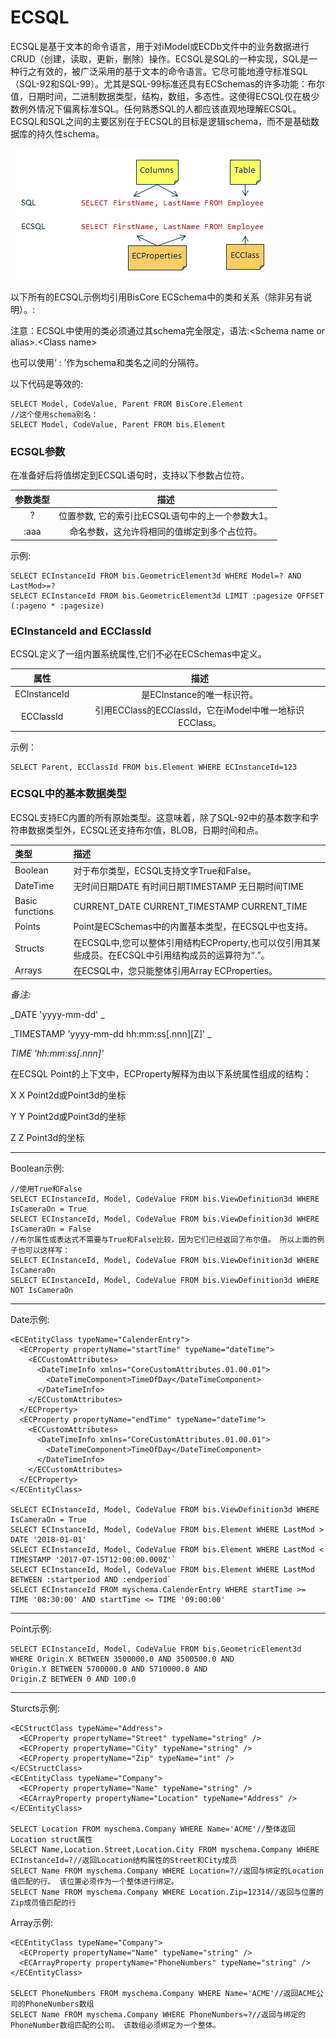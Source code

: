 # ECSQL

ECSQL是基于文本的命令语言，用于对iModel或ECDb文件中的业务数据进行CRUD（创建，读取，更新，删除）操作。ECSQL是SQL的一种实现，SQL是一种行之有效的，被广泛采用的基于文本的命令语言。它尽可能地遵守标准SQL（SQL-92和SQL-99）。尤其是SQL-99标准还具有ECSchemas的许多功能：布尔值，日期时间，二进制数据类型，结构，数组，多态性。这使得ECSQL仅在极少数例外情况下偏离标准SQL。任何熟悉SQL的人都应该直观地理解ECSQL。ECSQL和SQL之间的主要区别在于ECSQL的目标是逻辑schema，而不是基础数据库的持久性schema。

![](/assets/CSQL.png)

以下所有的ECSQL示例均引用BisCore ECSchema中的类和关系（除非另有说明）。:

注意：ECSQL中使用的类必须通过其schema完全限定，语法:&lt;Schema name or alias&gt;.&lt;Class name&gt;

也可以使用‘ : ’作为schema和类名之间的分隔符。

以下代码是等效的:

```
SELECT Model, CodeValue, Parent FROM BisCore.Element
//这个使用schema别名：
SELECT Model, CodeValue, Parent FROM bis.Element
```

### ECSQL参数

在准备好后将值绑定到ECSQL语句时，支持以下参数占位符。

| 参数类型 | 描述 |
| :---: | :---: |
| ? | 位置参数, 它的索引比ECSQL语句中的上一个参数大1。 |
| :aaa | 命名参数，这允许将相同的值绑定到多个占位符。 |

示例:

```
SELECT ECInstanceId FROM bis.GeometricElement3d WHERE Model=? AND LastMod>=?
SELECT ECInstanceId FROM bis.GeometricElement3d LIMIT :pagesize OFFSET (:pageno * :pagesize)
```

### ECInstanceId and ECClassId

ECSQL定义了一组内置系统属性,它们不必在ECSchemas中定义。

| 属性 | 描述 |
| :---: | :---: |
| ECInstanceId | 是ECInstance的唯一标识符。 |
| ECClassId | 引用ECClass的ECClassId，它在iModel中唯一地标识ECClass。 |

示例：

```
SELECT Parent, ECClassId FROM bis.Element WHERE ECInstanceId=123
```

### ECSQL中的基本数据类型

ECSQL支持EC内置的所有原始类型。这意味着，除了SQL-92中的基本数字和字符串数据类型外，ECSQL还支持布尔值，BLOB，日期时间和点。

| 类型 | 描述 |
| :--- | :--- |
| Boolean | 对于布尔类型，ECSQL支持文字True和False。 |
| DateTime | 无时间日期DATE 有时间日期TIMESTAMP 无日期时间TIME |
| Basic functions | CURRENT\_DATE CURRENT\_TIMESTAMP CURRENT\_TIME |
| Points | Point是ECSchemas中的内置基本类型，在ECSQL中也支持。 |
| Structs | 在ECSQL中,您可以整体引用结构ECProperty,也可以仅引用其某些成员。在ECSQL中引用结构成员的运算符为“.”。 |
| Arrays | 在ECSQL中，您只能整体引用Array ECProperties。 |

_备注:_

_DATE 'yyyy-mm-dd'
_

_TIMESTAMP 'yyyy-mm-dd hh:mm:ss\[.nnn\]\[Z\]'
_

_TIME 'hh:mm:ss\[.nnn\]'_

在ECSQL Point的上下文中，ECProperty解释为由以下系统属性组成的结构：

X 	X Point2d或Point3d的坐标

Y 	Y Point2d或Point3d的坐标

Z 	Z Point3d的坐标

---

Boolean示例:

```
//使用True和False
SELECT ECInstanceId, Model, CodeValue FROM bis.ViewDefinition3d WHERE IsCameraOn = True
SELECT ECInstanceId, Model, CodeValue FROM bis.ViewDefinition3d WHERE IsCameraOn = False
//布尔属性或表达式不需要与True和False比较，因为它们已经返回了布尔值。 所以上面的例子也可以这样写：
SELECT ECInstanceId, Model, CodeValue FROM bis.ViewDefinition3d WHERE IsCameraOn
SELECT ECInstanceId, Model, CodeValue FROM bis.ViewDefinition3d WHERE NOT IsCameraOn

```

---

Date示例:

    <ECEntityClass typeName="CalenderEntry">
      <ECProperty propertyName="startTime" typeName="dateTime">
        <ECCustomAttributes>
          <DateTimeInfo xmlns="CoreCustomAttributes.01.00.01">
            <DateTimeComponent>TimeOfDay</DateTimeComponent>
          </DateTimeInfo>
        </ECCustomAttributes>
      </ECProperty>
      <ECProperty propertyName="endTime" typeName="dateTime">
        <ECCustomAttributes>
          <DateTimeInfo xmlns="CoreCustomAttributes.01.00.01">
            <DateTimeComponent>TimeOfDay</DateTimeComponent>
          </DateTimeInfo>
        </ECCustomAttributes>
      </ECProperty>
    </ECEntityClass>

    SELECT ECInstanceId, Model, CodeValue FROM bis.ViewDefinition3d WHERE IsCameraOn = True
    SELECT ECInstanceId, Model, CodeValue FROM bis.Element WHERE LastMod > DATE '2018-01-01'
    SELECT ECInstanceId, Model, CodeValue FROM bis.Element WHERE LastMod < TIMESTAMP '2017-07-15T12:00:00.000Z'`
    SELECT ECInstanceId, Model, CodeValue FROM bis.Element WHERE LastMod BETWEEN :startperiod AND :endperiod`
    SELECT ECInstanceId FROM myschema.CalenderEntry WHERE startTime >= TIME '08:30:00' AND startTime <= TIME '09:00:00'

---

Point示例:

```
SELECT ECInstanceId, Model, CodeValue FROM bis.GeometricElement3d
WHERE Origin.X BETWEEN 3500000.0 AND 3500500.0 AND
Origin.Y BETWEEN 5700000.0 AND 5710000.0 AND
Origin.Z BETWEEN 0 AND 100.0
```

---

Sturcts示例:

```
<ECStructClass typeName="Address">
  <ECProperty propertyName="Street" typeName="string" />
  <ECProperty propertyName="City" typeName="string" />
  <ECProperty propertyName="Zip" typeName="int" />
</ECStructClass>
<ECEntityClass typeName="Company">
  <ECProperty propertyName="Name" typeName="string" />
  <ECArrayProperty propertyName="Location" typeName="Address" />
</ECEntityClass>

SELECT Location FROM myschema.Company WHERE Name='ACME'//整体返回Location struct属性
SELECT Name,Location.Street,Location.City FROM myschema.Company WHERE ECInstanceId=?//返回Location结构属性的Street和City成员
SELECT Name FROM myschema.Company WHERE Location=?//返回与绑定的Location值匹配的行。 该位置必须作为一个整体进行绑定。
SELECT Name FROM myschema.Company WHERE Location.Zip=12314//返回与位置的Zip成员值匹配的行

```

Array示例:

```
<ECEntityClass typeName="Company">
  <ECProperty propertyName="Name" typeName="string" />
  <ECArrayProperty propertyName="PhoneNumbers" typeName="string" />
</ECEntityClass>

SELECT PhoneNumbers FROM myschema.Company WHERE Name='ACME'//返回ACME公司的PhoneNumbers数组
SELECT Name FROM myschema.Company WHERE PhoneNumbers=?//返回与绑定的PhoneNumber数组匹配的公司。 该数组必须绑定为一个整体。
```



